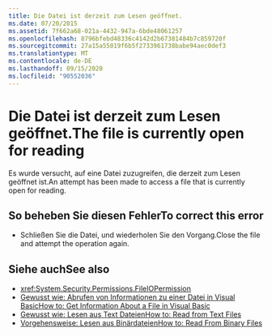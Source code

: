 ```yaml
---
title: Die Datei ist derzeit zum Lesen geöffnet.
ms.date: 07/20/2015
ms.assetid: 7f662a68-021a-4432-947a-6bde48061257
ms.openlocfilehash: 8796bfebd48336c4142d2b67381484b7c859720f
ms.sourcegitcommit: 27a15a55019f6b5f2733961738babe94aec0def3
ms.translationtype: MT
ms.contentlocale: de-DE
ms.lasthandoff: 09/15/2020
ms.locfileid: "90552036"
---
```

# <a name="the-file-is-currently-open-for-reading"></a><span data-ttu-id="8852f-102">Die Datei ist derzeit zum Lesen geöffnet.</span><span class="sxs-lookup"><span data-stu-id="8852f-102">The file is currently open for reading</span></span>
<span data-ttu-id="8852f-103">Es wurde versucht, auf eine Datei zuzugreifen, die derzeit zum Lesen geöffnet ist.</span><span class="sxs-lookup"><span data-stu-id="8852f-103">An attempt has been made to access a file that is currently open for reading.</span></span>  
  
## <a name="to-correct-this-error"></a><span data-ttu-id="8852f-104">So beheben Sie diesen Fehler</span><span class="sxs-lookup"><span data-stu-id="8852f-104">To correct this error</span></span>  
  
- <span data-ttu-id="8852f-105">Schließen Sie die Datei, und wiederholen Sie den Vorgang.</span><span class="sxs-lookup"><span data-stu-id="8852f-105">Close the file and attempt the operation again.</span></span>  
  
## <a name="see-also"></a><span data-ttu-id="8852f-106">Siehe auch</span><span class="sxs-lookup"><span data-stu-id="8852f-106">See also</span></span>

- <xref:System.Security.Permissions.FileIOPermission>
- <span data-ttu-id="8852f-107">[Gewusst wie: Abrufen von Informationen zu einer Datei in Visual Basic](/previous-versions/visualstudio/visual-studio-2010/abtzf6f7(v=vs.100))</span><span class="sxs-lookup"><span data-stu-id="8852f-107">[How to: Get Information About a File in Visual Basic](/previous-versions/visualstudio/visual-studio-2010/abtzf6f7(v=vs.100))</span></span>
- [<span data-ttu-id="8852f-108">Gewusst wie: Lesen aus Text Dateien</span><span class="sxs-lookup"><span data-stu-id="8852f-108">How to: Read from Text Files</span></span>](../developing-apps/programming/drives-directories-files/how-to-read-from-text-files.md)
- [<span data-ttu-id="8852f-109">Vorgehensweise: Lesen aus Binärdateien</span><span class="sxs-lookup"><span data-stu-id="8852f-109">How to: Read From Binary Files</span></span>](../developing-apps/programming/drives-directories-files/how-to-read-from-binary-files.md)
